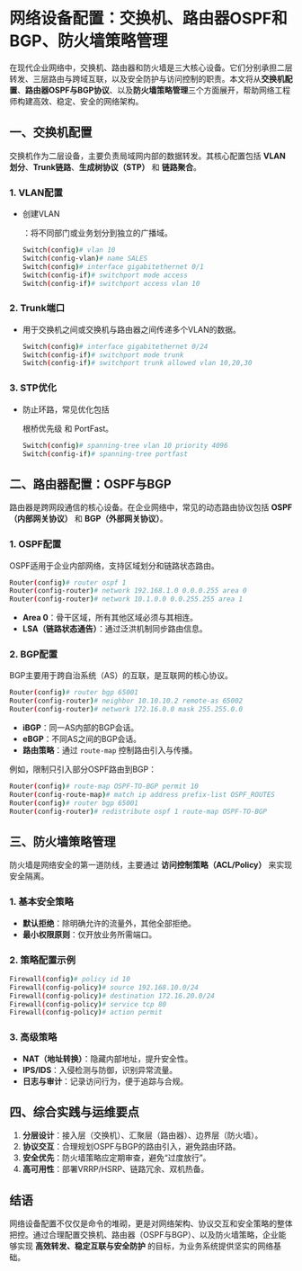 # 网络设备配置：交换机、路由器OSPF和BGP、防火墙策略管理



在现代企业网络中，交换机、路由器和防火墙是三大核心设备。它们分别承担二层转发、三层路由与跨域互联，以及安全防护与访问控制的职责。本文将从**交换机配置**、**路由器OSPF与BGP协议**、以及**防火墙策略管理**三个方面展开，帮助网络工程师构建高效、稳定、安全的网络架构。



## 一、交换机配置

交换机作为二层设备，主要负责局域网内部的数据转发。其核心配置包括 **VLAN划分**、**Trunk链路**、**生成树协议（STP）** 和 **链路聚合**。

### 1. VLAN配置

- 创建VLAN

  ：将不同部门或业务划分到独立的广播域。

  ```bash
  Switch(config)# vlan 10
  Switch(config-vlan)# name SALES
  Switch(config)# interface gigabitethernet 0/1
  Switch(config-if)# switchport mode access
  Switch(config-if)# switchport access vlan 10
  ```

### 2. Trunk端口

- 用于交换机之间或交换机与路由器之间传递多个VLAN的数据。

  ```bash
  Switch(config)# interface gigabitethernet 0/24
  Switch(config-if)# switchport mode trunk
  Switch(config-if)# switchport trunk allowed vlan 10,20,30
  ```

### 3. STP优化

- 防止环路，常见优化包括 

  根桥优先级 和 PortFast。

  ```bash
  Switch(config)# spanning-tree vlan 10 priority 4096
  Switch(config-if)# spanning-tree portfast
  ```



## 二、路由器配置：OSPF与BGP

路由器是跨网段通信的核心设备。在企业网络中，常见的动态路由协议包括 **OSPF（内部网关协议）** 和 **BGP（外部网关协议）**。

### 1. OSPF配置

OSPF适用于企业内部网络，支持区域划分和链路状态路由。

```bash
Router(config)# router ospf 1
Router(config-router)# network 192.168.1.0 0.0.0.255 area 0
Router(config-router)# network 10.1.0.0 0.0.255.255 area 1
```

- **Area 0**：骨干区域，所有其他区域必须与其相连。
- **LSA（链路状态通告）**：通过泛洪机制同步路由信息。

### 2. BGP配置

BGP主要用于跨自治系统（AS）的互联，是互联网的核心协议。

```bash
Router(config)# router bgp 65001
Router(config-router)# neighbor 10.10.10.2 remote-as 65002
Router(config-router)# network 172.16.0.0 mask 255.255.0.0
```

- **iBGP**：同一AS内部的BGP会话。
- **eBGP**：不同AS之间的BGP会话。
- **路由策略**：通过 `route-map` 控制路由引入与传播。

例如，限制只引入部分OSPF路由到BGP：

```bash
Router(config)# route-map OSPF-TO-BGP permit 10
Router(config-route-map)# match ip address prefix-list OSPF_ROUTES
Router(config)# router bgp 65001
Router(config-router)# redistribute ospf 1 route-map OSPF-TO-BGP
```



## 三、防火墙策略管理

防火墙是网络安全的第一道防线，主要通过 **访问控制策略（ACL/Policy）** 来实现安全隔离。

### 1. 基本安全策略

- **默认拒绝**：除明确允许的流量外，其他全部拒绝。
- **最小权限原则**：仅开放业务所需端口。

### 2. 策略配置示例

```bash
Firewall(config)# policy id 10
Firewall(config-policy)# source 192.168.10.0/24
Firewall(config-policy)# destination 172.16.20.0/24
Firewall(config-policy)# service tcp 80
Firewall(config-policy)# action permit
```

### 3. 高级策略

- **NAT（地址转换）**：隐藏内部地址，提升安全性。
- **IPS/IDS**：入侵检测与防御，识别异常流量。
- **日志与审计**：记录访问行为，便于追踪与合规。



## 四、综合实践与运维要点

1. **分层设计**：接入层（交换机）、汇聚层（路由器）、边界层（防火墙）。
2. **协议交互**：合理规划OSPF与BGP的路由引入，避免路由环路。
3. **安全优先**：防火墙策略应定期审查，避免“过度放行”。
4. **高可用性**：部署VRRP/HSRP、链路冗余、双机热备。



## 结语

网络设备配置不仅仅是命令的堆砌，更是对网络架构、协议交互和安全策略的整体把控。通过合理配置交换机、路由器（OSPF与BGP）、以及防火墙策略，企业能够实现 **高效转发、稳定互联与安全防护** 的目标，为业务系统提供坚实的网络基础。

